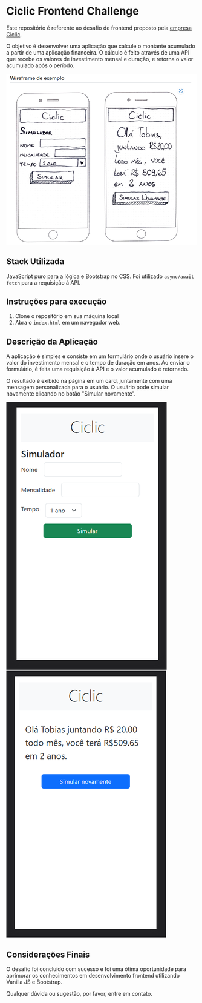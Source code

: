 # Ciclic Frontend Challenge

Este repositório é referente ao desafio de frontend proposto pela [empresa Ciclic](https://github.com/ciclic/test-frontend).

O objetivo é desenvolver uma aplicação que calcule o montante acumulado a partir de uma aplicação financeira. O cálculo é feito através de uma API que recebe os valores de investimento mensal e duração, e retorna o valor acumulado após o período.

![wireframe do projeto](./images/wireframe_projeto.png)

## Stack Utilizada

JavaScript puro para a lógica e Bootstrap no CSS.
Foi utilizado `async/await fetch` para a requisição à API.

## Instruções para execução

1. Clone o repositório em sua máquina local
2. Abra o `index.html` em um navegador web.

## Descrição da Aplicação

A aplicação é simples e consiste em um formulário onde o usuário insere o valor do investimento mensal e o tempo de duração em anos. Ao enviar o formulário, é feita uma requisição à API e o valor acumulado é retornado.

O resultado é exibido na página em um card, juntamente com uma mensagem personalizada para o usuário. O usuário pode simular novamente clicando no botão "Simular novamente".

![tela1](./images/tela1.png) ![tela2](./images/tela2.png)

## Considerações Finais

O desafio foi concluído com sucesso e foi uma ótima oportunidade para aprimorar os conhecimentos em desenvolvimento frontend utilizando Vanilla JS e Bootstrap. 

Qualquer dúvida ou sugestão, por favor, entre em contato.